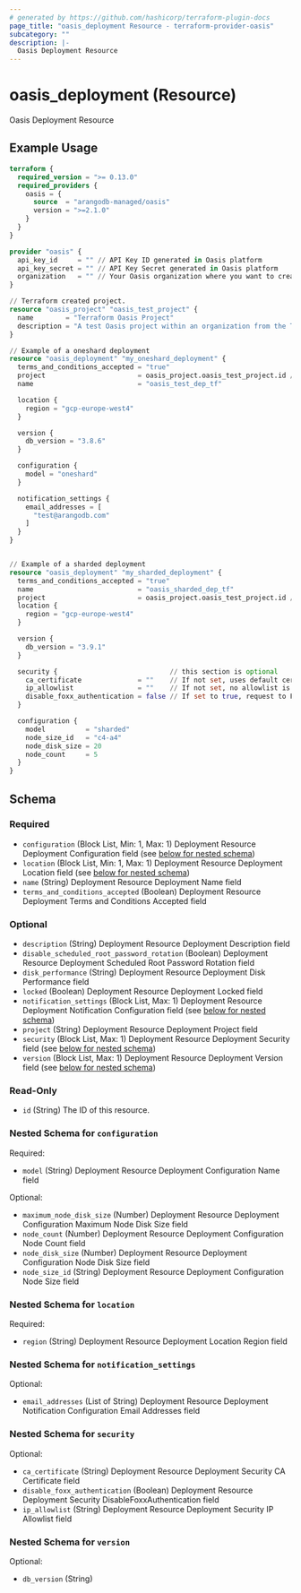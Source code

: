 ```yaml
---
# generated by https://github.com/hashicorp/terraform-plugin-docs
page_title: "oasis_deployment Resource - terraform-provider-oasis"
subcategory: ""
description: |-
  Oasis Deployment Resource
---
```


# oasis_deployment (Resource)

Oasis Deployment Resource

## Example Usage

```terraform
terraform {
  required_version = ">= 0.13.0"
  required_providers {
    oasis = {
      source  = "arangodb-managed/oasis"
      version = ">=2.1.0"
    }
  }
}

provider "oasis" {
  api_key_id     = "" // API Key ID generated in Oasis platform
  api_key_secret = "" // API Key Secret generated in Oasis platform
  organization   = "" // Your Oasis organization where you want to create the resources
}

// Terraform created project.
resource "oasis_project" "oasis_test_project" {
  name        = "Terraform Oasis Project"
  description = "A test Oasis project within an organization from the Terraform Provider"
}

// Example of a oneshard deployment
resource "oasis_deployment" "my_oneshard_deployment" {
  terms_and_conditions_accepted = "true"
  project                       = oasis_project.oasis_test_project.id // Project id where deployment will be created
  name                          = "oasis_test_dep_tf"

  location {
    region = "gcp-europe-west4"
  }

  version {
    db_version = "3.8.6"
  }

  configuration {
    model = "oneshard"
  }

  notification_settings {
    email_addresses = [
      "test@arangodb.com"
    ]
  }
}


// Example of a sharded deployment
resource "oasis_deployment" "my_sharded_deployment" {
  terms_and_conditions_accepted = "true"
  name                          = "oasis_sharded_dep_tf"
  project                       = oasis_project.oasis_test_project.id // Project id where deployment will be created
  location {
    region = "gcp-europe-west4"
  }

  version {
    db_version = "3.9.1"
  }

  security {                            // this section is optional
    ca_certificate              = ""    // If not set, uses default certificate from project (this is here as an empty string for documentation purposes)
    ip_allowlist                = ""    // If not set, no allowlist is configured (this is here as an empty string for documentation purposes)
    disable_foxx_authentication = false // If set to true, request to Foxx apps are not authentications.
  }

  configuration {
    model          = "sharded"
    node_size_id   = "c4-a4"
    node_disk_size = 20
    node_count     = 5
  }
}
```

<!-- schema generated by tfplugindocs -->
## Schema

### Required

- `configuration` (Block List, Min: 1, Max: 1) Deployment Resource Deployment Configuration field (see [below for nested schema](#nestedblock--configuration))
- `location` (Block List, Min: 1, Max: 1) Deployment Resource Deployment Location field (see [below for nested schema](#nestedblock--location))
- `name` (String) Deployment Resource Deployment Name field
- `terms_and_conditions_accepted` (Boolean) Deployment Resource Deployment Terms and Conditions Accepted field

### Optional

- `description` (String) Deployment Resource Deployment Description field
- `disable_scheduled_root_password_rotation` (Boolean) Deployment Resource Deployment Scheduled Root Password Rotation field
- `disk_performance` (String) Deployment Resource Deployment Disk Performance field
- `locked` (Boolean) Deployment Resource Deployment Locked field
- `notification_settings` (Block List, Max: 1) Deployment Resource Deployment Notification Configuration field (see [below for nested schema](#nestedblock--notification_settings))
- `project` (String) Deployment Resource Deployment Project field
- `security` (Block List, Max: 1) Deployment Resource Deployment Security field (see [below for nested schema](#nestedblock--security))
- `version` (Block List, Max: 1) Deployment Resource Deployment Version field (see [below for nested schema](#nestedblock--version))

### Read-Only

- `id` (String) The ID of this resource.

<a id="nestedblock--configuration"></a>
### Nested Schema for `configuration`

Required:

- `model` (String) Deployment Resource Deployment Configuration Name field

Optional:

- `maximum_node_disk_size` (Number) Deployment Resource Deployment Configuration Maximum Node Disk Size field
- `node_count` (Number) Deployment Resource Deployment Configuration Node Count field
- `node_disk_size` (Number) Deployment Resource Deployment Configuration Node Disk Size field
- `node_size_id` (String) Deployment Resource Deployment Configuration Node Size field


<a id="nestedblock--location"></a>
### Nested Schema for `location`

Required:

- `region` (String) Deployment Resource Deployment Location Region field


<a id="nestedblock--notification_settings"></a>
### Nested Schema for `notification_settings`

Optional:

- `email_addresses` (List of String) Deployment Resource Deployment Notification Configuration Email Addresses field


<a id="nestedblock--security"></a>
### Nested Schema for `security`

Optional:

- `ca_certificate` (String) Deployment Resource Deployment Security CA Certificate field
- `disable_foxx_authentication` (Boolean) Deployment Resource Deployment Security DisableFoxxAuthentication field
- `ip_allowlist` (String) Deployment Resource Deployment Security IP Allowlist field


<a id="nestedblock--version"></a>
### Nested Schema for `version`

Optional:

- `db_version` (String)


